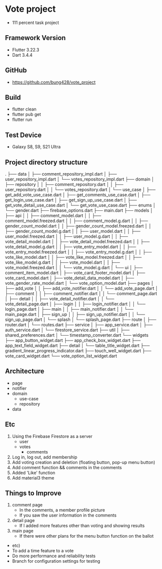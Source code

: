 # Vote project
- 111 percent task project

## Framework Version
- Flutter 3.22.3
- Dart 3.4.4

## GitHub
- https://github.com/bung428/vote_project

## Build
- flutter clean
- flutter pub get
- flutter run

## Test Device
- Galaxy S8, S9, S21 Ultra

## Project directory structure
.
├── data
│    ├── comment_repository_impl.dart
│    ├── user_repository_impl.dart
│    └── votes_repository_impl.dart
├── domain
│    ├── repository
│    │   ├── comment_repository.dart
│    │   ├── user_repository.dart
│    │   └── votes_repository.dart
│    └── use_case
│        ├── get_add_vote_use_case.dart
│        ├── get_comments_use_case.dart
│        ├── get_login_use_case.dart
│        ├── get_sign_up_use_case.dart
│        ├── get_vote_detail_use_case.dart
│        └── get_vote_use_case.dart
├── enums
│    └── gender.dart
├── firebase_options.dart
├── main.dart
├── models
│    ├── api
│    │   ├── comment_model.dart
│    │   ├── comment_model.freezed.dart
│    │   ├── comment_model.g.dart
│    │   ├── gender_count_model.dart
│    │   ├── gender_count_model.freezed.dart
│    │   ├── gender_count_model.g.dart
│    │   ├── user_model.dart
│    │   ├── user_model.freezed.dart
│    │   ├── user_model.g.dart
│    │   ├── vote_detail_model.dart
│    │   ├── vote_detail_model.freezed.dart
│    │   ├── vote_detail_model.g.dart
│    │   ├── vote_entry_model.dart
│    │   ├── vote_entry_model.freezed.dart
│    │   ├── vote_entry_model.g.dart
│    │   ├── vote_like_model.dart
│    │   ├── vote_like_model.freezed.dart
│    │   ├── vote_like_model.g.dart
│    │   ├── vote_model.dart
│    │   ├── vote_model.freezed.dart
│    │   └── vote_model.g.dart
│    └── ui
│        ├── comment_item_model.dart
│        ├── vote_card_footer_model.dart
│        ├── vote_card_model.dart
│        ├── vote_detail_data_model.dart
│        ├── vote_gender_rate_model.dart
│        └── vote_option_model.dart
├── pages
│    ├── add_vote
│    │   ├── add_vote_notifier.dart
│    │   └── add_vote_page.dart
│    ├── comment
│    │   ├── comment_notifier.dart
│    │   └── comment_page.dart
│    ├── detail
│    │   ├── vote_detail_notifier.dart
│    │   └── vote_detail_page.dart
│    ├── login
│    │   ├── login_notifier.dart
│    │   └── login_page.dart
│    ├── main
│    │   ├── main_notifier.dart
│    │   └── main_page.dart
│    ├── sign_up
│    │   ├── sign_up_notifier.dart
│    │   └── sign_up_page.dart
│    └── splash
│        └── splash_page.dart
├── route
│    ├── router.dart
│    └── routes.dart
├── service
│    ├── app_service.dart
│    ├── auth_service.dart
│    └── firestore_service.dart
├── util
│    ├── shared_preferences.dart
│    └── timestamp_converter.dart
└── widgets
├── app_button_widget.dart
├── app_check_box_widget.dart
├── app_text_field_widget.dart
├── detail
│   └── table_title_widget.dart
├── gradient_linear_progress_indicator.dart
├── touch_well_widget.dart
├── vote_card_widget.dart
└── vote_option_list_widget.dart


## Architecture
- page
- notifier
- domain
    - use-case
    - repository
- data

## Etc
1. Using the Firebase Firestore as a server
    - user
    - votes
        - comments
2. Log in, log out, add membership
3. Add voting creation and deletion (floating button, pop-up menu button)
4. Add comment function && comments in the comments
5. Added 'Like' function
6. Add material3 theme

## Things to Improve
1. comment page
    - In the comments, a member profile picture
    - If you saw the user information in the comments
2. detail page
    - If I added more features other than voting and showing results
3. main page
    - If there were other plans for the menu button function on the ballot
- etc)
- To add a time feature to a vote
- Do more performance and reliability tests
- Branch for configuration settings for testing
